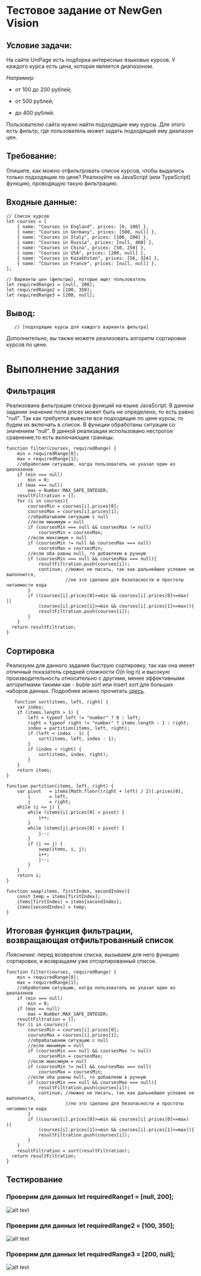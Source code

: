 # Тестовое задание от NewGen Vision

## Условие задачи:

На сайте UniPage есть подборка интересных языковых курсов. У каждого курса есть цена, которая является диапазоном.

*Например:*

* от 100 до 200 рублей;

* от 500 рублей;

* до 400 рублей.

Пользователю сайта нужно найти подходящие ему курсы. Для этого есть фильтр, где пользователь может задать подходящий ему диапазон цен.

## Требование:

Опишите, как можно отфильтровать список курсов, чтобы выдались только подходящие по цене? Реализуйте на JavaScript (или TypeScript) функцию, проводящую такую фильтрацию.

## Входные данные:

    // Список курсов
    let courses = [
        { name: "Courses in England", prices: [0, 100] }, 
        { name: "Courses in Germany", prices: [500, null] }, 
        { name: "Courses in Italy", prices: [100, 200] }, 
        { name: "Courses in Russia", prices: [null, 400] },
        { name: "Courses in China", prices: [50, 250] },
        { name: "Courses in USA", prices: [200, null] },
        { name: "Courses in Kazakhstan", prices: [56, 324] },
        { name: "Courses in France", prices: [null, null] },
    ];

    // Варианты цен (фильтры), которые ищет пользователь
    let requiredRange1 = [null, 200];
    let requiredRange2 = [100, 350];
    let requiredRange3 = [200, null];



## Вывод:
```
   // [подходящие курсы для каждого варианта фильтра]
```
Дополнительно, вы также можете реализовать алгоритм сортировки курсов по цене.

# Выполнение задания
## Фильтрация
Реализована фильтрация списка функций на языке JavaScript. В данном задании значение поля prices может быть не определено, то есть равно "null". Так как требуется вывести все подходящие по цене курсы, то будем их включать в список. В функции обработаны ситуации со значением "null". В данной реализации использовано нестрогое сравнение,то есть включающее границы. 
```
function filter(courses, requiredRange) {
    min = requiredRange[0];
    max = requiredRange[1];
    //обработаем ситуацию, когда пользователь не указал один из диапазонов
    if (min === null)
        min = 0;
    if (max === null)
        max = Number.MAX_SAFE_INTEGER; 
    resultFiltration = [];
    for (i in courses){
        coursesMin = courses[i].prices[0];
        coursesMax = courses[i].prices[1];
        //обрабатываем ситуацию с null
        //если минимум = null
        if (coursesMin === null && coursesMax != null)
            coursesMin = coursesMax;
        //если максимум = null
        if (coursesMin != null && coursesMax === null)
            coursesMax = coursesMin; 
        //если оба равны null, то добавляем в ручную    
        if (coursesMin === null && coursesMax === null){
            resultFiltration.push(courses[i]);
            continue; //можно не писать, так как дальнейшее условие не выполнится, 
                      //но это сделано для безопасности и простоты читаемости кода
        }
        if ((courses[i].prices[0]>=min && courses[i].prices[0]<=max) || 
            (courses[i].prices[1]>=min && courses[i].prices[1]<=max)){
            resultFiltration.push(courses[i]);
        }
    }
  return resultFiltration;
}
```
## Сортировка
Реализуем для данного задания быструю сортировку, так как она имеет отличный показатель средней сложности O(n log n) и высокую производительность относительно с другими, менее эффективными алгоритмами такими как - buble sort или insert sort для больших наборов данных. Подробнее можно прочитать [здесь](https://ru.wikipedia.org/wiki/%D0%91%D1%8B%D1%81%D1%82%D1%80%D0%B0%D1%8F_%D1%81%D0%BE%D1%80%D1%82%D0%B8%D1%80%D0%BE%D0%B2%D0%BA%D0%B0).

```
   function sort(items, left, right) {
    var index;
    if (items.length > 1) {
        left = typeof left != "number" ? 0 : left;
        right = typeof right != "number" ? items.length - 1 : right;
        index = partition(items, left, right);
        if (left < index - 1) {
            sort(items, left, index - 1);
        }
        if (index < right) {
            sort(items, index, right);
        }
    }
    return items;
}

function partition(items, left, right) {
    var pivot   = items[Math.floor((right + left) / 2)].prices[0],
        i       = left,
        j       = right;
    while (i <= j) {
        while (items[i].prices[0] < pivot) {
            i++;
        }
        while (items[j].prices[0] > pivot) {
            j--;
        }
        if (i <= j) {
            swap(items, i, j);
            i++;
            j--;
        }
    }
    return i;
}

function swap(items, firstIndex, secondIndex){
    const temp = items[firstIndex];
    items[firstIndex] = items[secondIndex];
    items[secondIndex] = temp;
}

```

## Итоговая функция фильтрации, возвращающая отфильтрованный список

*Пояснение*: перед возвратом списка, вызываем для него функцию сортировки, и возвращаем уже отсортированный список.
```
function filter(courses, requiredRange) {
    min = requiredRange[0];
    max = requiredRange[1];
    //обработаем ситуацию, когда пользователь не указал один из диапазонов
    if (min === null)
        min = 0;
    if (max == null)
        max = Number.MAX_SAFE_INTEGER; 
    resultFiltration = [];
    for (i in courses){
        coursesMin = courses[i].prices[0];
        coursesMax = courses[i].prices[1];
        //обрабатываем ситуацию с null
        //если минимум = null
        if (coursesMin === null && coursesMax != null)
            coursesMin = coursesMax;
        //если максимум = null
        if (coursesMin != null && coursesMax === null)
            coursesMax = coursesMin; 
        //если оба равны null, то добавляем в ручную    
        if (coursesMin === null && coursesMax === null){
            resultFiltration.push(courses[i]);
            continue; //можно не писать, так как дальнейшее условие не выполнится, 
                      //но это сделано для безопасности и простоты читаемости кода
        }
        if ((courses[i].prices[0]>=min && courses[i].prices[0]<=max) || 
            (courses[i].prices[1]>=min && courses[i].prices[1]<=max)){
            resultFiltration.push(courses[i]);
        }
    }
    resultFiltration = sort(resultFiltration);   
  return resultFiltration;
}
```
## Тестирование 
### Проверим для данных let requiredRange1 = [null, 200];
![alt text](https://i.ibb.co/qm0cC4t/2022-05-19-22-56-19.png)
### Проверим для данных let requiredRange2 = [100, 350];

![alt text](https://i.ibb.co/jG6z7t5/2.png)

### Проверим для данных let requiredRange3 = [200, null];
![alt text](https://i.ibb.co/nnrdQ5X/3.png)
